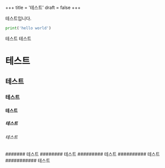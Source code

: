 +++
title = '테스트'
draft = false
+++

테스트입니다.


```python
print('hello world')
```

테스트 테스트

# 테스트
## 테스트
### 테스트
#### 테스트
##### 테스트
###### 테스트
####### 테스트
######## 테스트
######### 테스트
########## 테스트
########### 테스트
